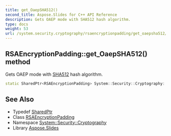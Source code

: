```yaml
---
title: get_OaepSHA512()
second_title: Aspose.Slides for C++ API Reference
description: Gets OAEP mode with SHA512 hash algorithm.
type: docs
weight: 53
url: /system.security.cryptography/rsaencryptionpadding/get_oaepsha512/
---
```

## RSAEncryptionPadding::get_OaepSHA512() method


Gets OAEP mode with [SHA512](../../sha512/) hash algorithm.

```cpp
static SharedPtr<RSAEncryptionPadding> System::Security::Cryptography::RSAEncryptionPadding::get_OaepSHA512()
```

## See Also

* Typedef [SharedPtr](../../../system/sharedptr/)
* Class [RSAEncryptionPadding](../)
* Namespace [System::Security::Cryptography](../../)
* Library [Aspose.Slides](../../../)